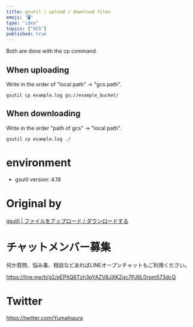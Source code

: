```yaml
---
title: gsutil | upload / download files
emoji: "🖥"
type: "idea"
topics: ["GCS"]
published: true
---
```


Both are done with the cp command.

## When uploading 

Write in the order of "local path" → "gcs path".

`gsutil cp example.log gs://example_bucket/`

 
## When downloading 

Write in the order "path of gcs" → "local path".

`gsutil cp example.log ./`

 
# environment 

- gsutil version: 4.19 
# Original by
[gsutil | ファイルをアップロード / ダウンロードする](https://qiita.com/Yinaura/items/faa1b6964fb8503f0a50)








<!-- Update From Qiita API -->

# チャットメンバー募集


何か質問、悩み事、相談などあればLINEオープンチャットもご利用ください。

https://line.me/ti/g2/eEPltQ6Tzh3pYAZV8JXKZqc7PJ6L0rpm573dcQ





# Twitter


https://twitter.com/YumaInaura


<!-- Update From Qiita API -->


